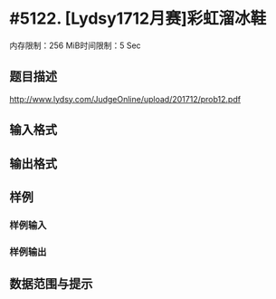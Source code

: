 # #5122. [Lydsy1712月赛]彩虹溜冰鞋

内存限制：256 MiB时间限制：5 Sec

## 题目描述

 http://www.lydsy.com/JudgeOnline/upload/201712/prob12.pdf

## 输入格式

## 输出格式

## 样例

### 样例输入

### 样例输出

## 数据范围与提示
